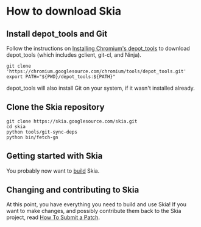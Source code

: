 How to download Skia
====================

Install depot_tools and Git
---------------------------

Follow the instructions on [Installing Chromium's
depot_tools](http://www.chromium.org/developers/how-tos/install-depot-tools)
to download depot_tools (which includes gclient, git-cl, and Ninja).

<!--?prettify lang=sh?-->

    git clone 'https://chromium.googlesource.com/chromium/tools/depot_tools.git'
    export PATH="${PWD}/depot_tools:${PATH}"

depot_tools will also install Git on your system, if it wasn't installed
already.

Clone the Skia repository
-------------------------

<!--?prettify lang=sh?-->

    git clone https://skia.googlesource.com/skia.git
    cd skia
    python tools/git-sync-deps
    python bin/fetch-gn

Getting started with Skia
-------------------------

You probably now want to [build](./build) Skia.

Changing and contributing to Skia
---------------------------------

At this point, you have everything you need to build and use Skia!  If
you want to make changes, and possibly contribute them back to the Skia
project, read [How To Submit a Patch](../dev/contrib/submit).

